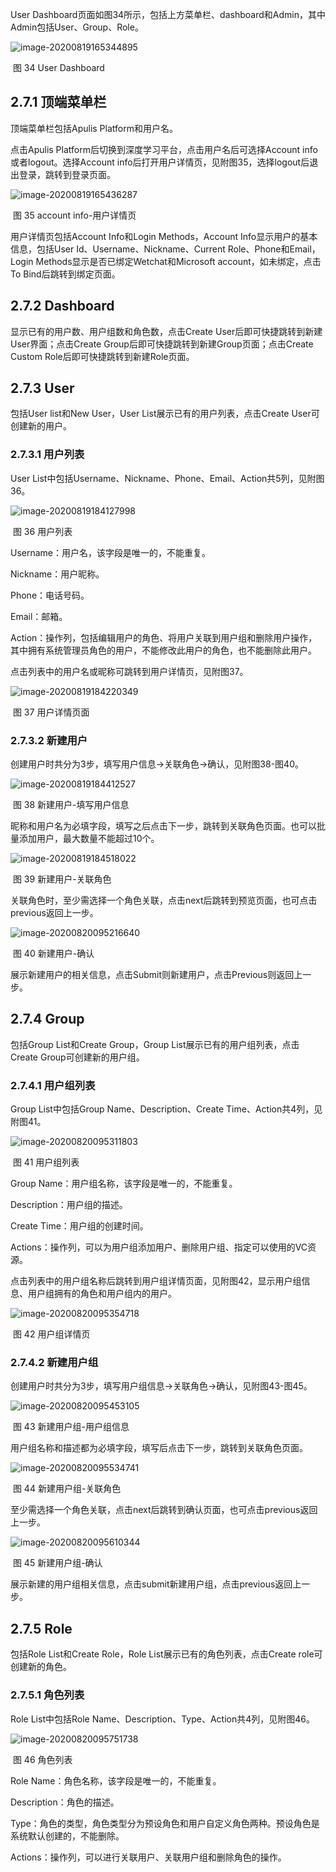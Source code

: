User Dashboard页面如图34所示，包括上方菜单栏、dashboard和Admin，其中Admin包括User、Group、Role。

![image-20200819165344895](./assets/image-20200819165344895.png)

​                                                                                                   图 34 User Dashboard

## 2.7.1 顶端菜单栏

顶端菜单栏包括Apulis Platform和用户名。

点击Apulis Platform后切换到深度学习平台，点击用户名后可选择Account info或者logout。选择Account info后打开用户详情页，见附图35，选择logout后退出登录，跳转到登录页面。

![image-20200819165436287](./assets/image-20200819165436287.png)

​                                                                                            图 35 account info-用户详情页

用户详情页包括Account Info和Login Methods，Account Info显示用户的基本信息，包括User Id、Username、Nickname、Current Role、Phone和Email，Login Methods显示是否已绑定Wetchat和Microsoft account，如未绑定，点击To Bind后跳转到绑定页面。

## 2.7.2 Dashboard

显示已有的用户数、用户组数和角色数，点击Create User后即可快捷跳转到新建User界面；点击Create Group后即可快捷跳转到新建Group页面；点击Create Custom Role后即可快捷跳转到新建Role页面。

## 2.7.3 User

包括User list和New User，User List展示已有的用户列表，点击Create User可创建新的用户。

### 2.7.3.1 用户列表

User List中包括Username、Nickname、Phone、Email、Action共5列，见附图36。

![image-20200819184127998](./assets/image-20200819184127998.png)

​                                                                                                        图 36 用户列表

Username：用户名，该字段是唯一的，不能重复。

Nickname：用户昵称。

Phone：电话号码。

Email：邮箱。

Action：操作列，包括编辑用户的角色、将用户关联到用户组和删除用户操作，其中拥有系统管理员角色的用户，不能修改此用户的角色，也不能删除此用户。

点击列表中的用户名或昵称可跳转到用户详情页，见附图37。

![image-20200819184220349](./assets/image-20200819184220349.png)

​                                                                                             图 37 用户详情页面

### 2.7.3.2 新建用户

创建用户时共分为3步，填写用户信息->关联角色->确认，见附图38-图40。

![image-20200819184412527](./assets/image-20200819184412527.png)

​                                                                                          图 38 新建用户-填写用户信息

昵称和用户名为必填字段，填写之后点击下一步，跳转到关联角色页面。也可以批量添加用户，最大数量不能超过10个。

![image-20200819184518022](./assets/image-20200819184518022.png)

​                                                                                                   图 39 新建用户-关联角色

关联角色时，至少需选择一个角色关联，点击next后跳转到预览页面，也可点击previous返回上一步。

![image-20200820095216640](./assets/image-20200820095216640.png)

​                                                                                                     图 40 新建用户-确认

展示新建用户的相关信息，点击Submit则新建用户，点击Previous则返回上一步。

## 2.7.4 Group

包括Group List和Create Group，Group List展示已有的用户组列表，点击Create Group可创建新的用户组。

### 2.7.4.1 用户组列表

Group List中包括Group Name、Description、Create Time、Action共4列，见附图41。

![image-20200820095311803](./assets/image-20200820095311803.png)

​                                                                                                       图 41 用户组列表

Group Name：用户组名称，该字段是唯一的，不能重复。

Description：用户组的描述。

Create Time：用户组的创建时间。

Actions：操作列，可以为用户组添加用户、删除用户组、指定可以使用的VC资源。

点击列表中的用户组名称后跳转到用户组详情页面，见附图42，显示用户组信息、用户组拥有的角色和用户组内的用户。

![image-20200820095354718](./assets/image-20200820095354718.png)

​                                                                                                      图 42 用户组详情页

### 2.7.4.2 新建用户组

创建用户时共分为3步，填写用户组信息->关联角色->确认，见附图43-图45。

![image-20200820095453105](./assets/image-20200820095453105.png)

​                                                                                             图 43 新建用户组-用户组信息

用户组名称和描述都为必填字段，填写后点击下一步，跳转到关联角色页面。

![image-20200820095534741](./assets/image-20200820095534741.png)

​                                                                                             图 44 新建用户组-关联角色

至少需选择一个角色关联，点击next后跳转到确认页面，也可点击previous返回上一步。

![image-20200820095610344](./assets/image-20200820095610344.png)

​                                                                                                     图 45 新建用户组-确认

展示新建的用户组相关信息，点击submit新建用户组，点击previous返回上一步。
## 2.7.5 Role

包括Role List和Create Role，Role List展示已有的角色列表，点击Create role可创建新的角色。

### 2.7.5.1 角色列表

Role List中包括Role Name、Description、Type、Action共4列，见附图46。

![image-20200820095751738](./assets/image-20200820095751738.png)

​                                                                                                             图 46 角色列表

Role Name：角色名称，该字段是唯一的，不能重复。

Description：角色的描述。

Type：角色的类型，角色类型分为预设角色和用户自定义角色两种。预设角色是系统默认创建的，不能删除。

Actions：操作列，可以进行关联用户、关联用户组和删除角色的操作。